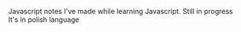 Javascript notes I've made while learning Javascript. Still in progress <br>
It's in polish language
